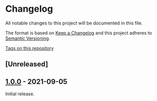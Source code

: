 # Changelog

All notable changes to this project will be documented in this file.

The format is based on [Keep a Changelog](http://keepachangelog.com/en/1.0.0/)
and this project adheres to [Semantic Versioning](http://semver.org/spec/v2.0.0.html).

[Tags on this repository](https://github.com/xxlabaza/cacash/tags)

## [Unreleased]

## [1.0.0](https://github.com/xxlabaza/cacash/releases/tag/1.0.0) - 2021-09-05

Initial release.
